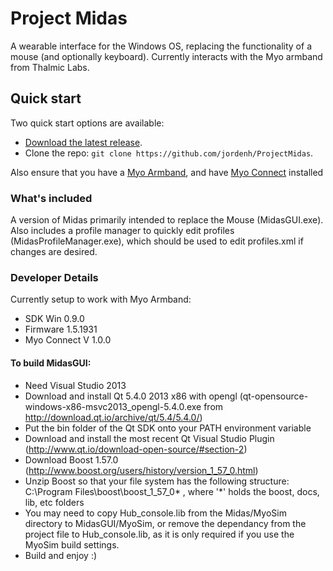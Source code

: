 # Project Midas

A wearable interface for the Windows OS, replacing the functionality of a mouse (and optionally keyboard). Currently interacts with the Myo armband from Thalmic Labs.

## Quick start

Two quick start options are available:

- [Download the latest release](https://github.com/jordenh/ProjectMidas/releases/download/v2.30/MidasInstall.zip).
- Clone the repo: `git clone https://github.com/jordenh/ProjectMidas`.
 
Also ensure that you have a <a href="https://www.thalmic.com/myo/">Myo Armband</a>, and have <a href="https://www.thalmic.com/start/">Myo Connect</a> installed

### What's included

A version of Midas primarily intended to replace the Mouse (MidasGUI.exe). Also includes a profile manager to quickly edit profiles (MidasProfileManager.exe), which should be used to edit profiles.xml if changes are desired.

### Developer Details

Currently setup to work with Myo Armband:
- SDK Win 0.9.0
- Firmware 1.5.1931
- Myo Connect V 1.0.0

#### To build MidasGUI:

- Need Visual Studio 2013
- Download and install Qt 5.4.0 2013 x86 with opengl (qt-opensource-windows-x86-msvc2013_opengl-5.4.0.exe from http://download.qt.io/archive/qt/5.4/5.4.0/)
- Put the bin folder of the Qt SDK onto your PATH environment variable
- Download and install the most recent Qt Visual Studio Plugin (http://www.qt.io/download-open-source/#section-2)
- Download Boost 1.57.0 (http://www.boost.org/users/history/version_1_57_0.html)
- Unzip Boost so that your file system has the following structure: C:\Program Files\boost\boost_1_57_0* , where '*' holds the boost, docs, lib, etc folders
- You may need to copy Hub_console.lib from the Midas/MyoSim directory to MidasGUI/MyoSim, or remove the dependancy from the project file to Hub_console.lib, as it is only required if you use the MyoSim build settings.
- Build and enjoy :)
